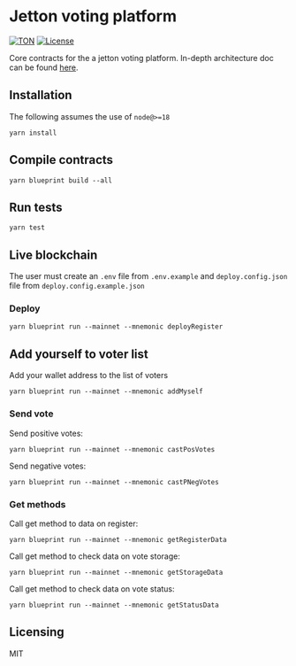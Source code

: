 # Jetton voting platform

[![TON](https://img.shields.io/badge/based%20on-TON-blue)](https://ton.org/)
[![License](https://img.shields.io/badge/license-MIT-blue)](https://opensource.org/licenses/MIT)

Core contracts for the a jetton voting platform. In-depth architecture doc can be found [here](doc/architecture.md).

## Installation

The following assumes the use of `node@>=18`

```shell
yarn install
```

## Compile contracts

```shell
yarn blueprint build --all
```

## Run tests
  
```shell
yarn test
``` 

## Live blockchain

The user must create an `.env` file from `.env.example` and `deploy.config.json` file from `deploy.config.example.json`

### Deploy

```shell
yarn blueprint run --mainnet --mnemonic deployRegister
```

## Add yourself to voter list

Add your wallet address to the list of voters

```shell
yarn blueprint run --mainnet --mnemonic addMyself
```

### Send vote

Send positive votes:

```shell
yarn blueprint run --mainnet --mnemonic castPosVotes
```

Send negative votes:

```shell
yarn blueprint run --mainnet --mnemonic castPNegVotes
```

### Get methods

Call get method to data on register:

```shell
yarn blueprint run --mainnet --mnemonic getRegisterData
```

Call get method to check data on vote storage:

```shell
yarn blueprint run --mainnet --mnemonic getStorageData
```

Call get method to check data on vote status:

```shell
yarn blueprint run --mainnet --mnemonic getStatusData
```

## Licensing

MIT